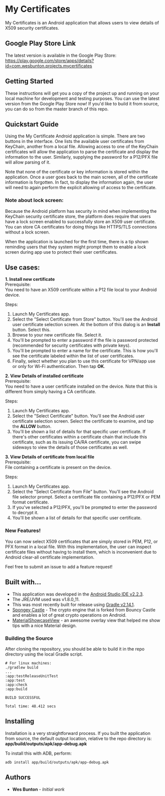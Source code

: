 # My Certificates

My Certificates is an Android application that allows users to view details of X509 security certificates.  

## Google Play Store Link  
The latest version is available in the Google Play Store:  
https://play.google.com/store/apps/details?id=com.wesbunton.projects.mycertificates

## Getting Started

These instructions will get you a copy of the project up and running on your local machine for development and testing purposes. You can use the latest version from the Google Play Store now! If you'd like to build it from source, you can do so from the master branch of this repo.

## Quickstart Guide

Using the My Certificate Android application is simple. There are two buttons in the interface. One lists the available user certificates from KeyChain, another from a local file. Allowing access to one of the KeyChain certificates will allow the application to parse the certificate and display the information to the user. Similarly, supplying the password for a P12/PFX file will allow parsing of it.

Note that none of the certificate or key information is stored within the application. Once a user goes back to the main screen, all of the certificate information is forgotten. In fact, to display the information again, the user will need to again perform the explicit allowing of access to the certificate.

### Note about lock screen:  
Because the Android platform has security in mind when implementing the KeyChain security certificate store, the platform does require that users have a lock screen enabled to successfully store an X509 user certificate. You can store CA certificates for doing things like HTTPS/TLS connections without a lock screen.

When the application is launched for the first time, there is a tip shown reminding users that they system might prompt them to enable a lock screen during app use to protect their user certificates.

## Use cases:
**1. Install new certificate**  
Prerequisite:  
You need to have an X509 certificate within a P12 file local to your Android device.  

Steps:  
1. Launch My Certificates app.  
2. Select the "Select Certificate from Store" button. You'll see the Android user certificate selection screen. At the bottom of this dialog is an **Install** button. Select this.
3. Browse to your new certificate file. Select it.  
4. You'll be prompted to enter a password if the file is password protected (recommended for security certificates with private keys).  
5. You'll be prompted to enter a name for the certificate. This is how you'll see the certificate labeled within the list of user certificates.  
6. Finally, select whether you plan to use this certificate for VPN/app use or only for Wi-Fi authentication. Then tap **OK**.  

**2. View Details of installed certificate**  
Prerequisite:  
You need to have a user certificate installed on the device. Note that this is different from simply having a CA certificate.

Steps:  
1. Launch My Certificates app.  
2. Select the "Select Certificate" button. You'll see the Android user certificate selection screen. Select the certificate to examine, and tap the **ALLOW** button.  
3. You'll be shown a list of details for that specific user certificate. If there's other certificates within a certificate chain that include this certificate, such as its issuing CA/RA certificate, you can swipe sideways to view the details of those certificates as well.  

**3. View Details of certificate from local file**  
Prerequisite:  
File containing a certificate is present on the device.

Steps:  
1. Launch My Certificates app.  
2. Select the "Select Certificate from File" button. You'll see the Android file selector prompt. Select a certificate file containing a P12/PFX or PEM format certificate.  
3. If you've selected a P12/PFX, you'll be prompted to enter the password to decrypt it.  
3. You'll be shown a list of details for that specific user certificate.  

### New Features!

You can now select X509 certificates that are simply stored in PEM, P12, or PFX format in a local file. With this implementation, the user can inspect certificate files without having to install them, which is inconvenient due to Android clear-all certificate implementation.

Feel free to submit an issue to add a feature request!

## Built with...

* This application was developed in the [Android Studio IDE v2.2.3](https://developer.android.com/studio/index.html).
* The JRE/JVM used was v1.8.0_11.
* This was most recently built for release using [Gradle v2.14.1](https://docs.gradle.org/current/userguide/userguide.html "Gradle Documentation").
* [Spongey Castle](https://rtyley.github.io/spongycastle/) - The crypto engine that is forked from Bouncy Castle and enables a lot of great crypto operations on Android.
* [MaterialShowcaseView](https://github.com/deano2390/MaterialShowcaseView) - an awesome overlay view that helped me show tips with a nice Material design.

### Building the Source

After cloning the repository, you should be able to build it in the repo directory using the local Gradle script.
```
# For linux machines:
./gradlew build
...
:app:testReleaseUnitTest
:app:test
:app:check
:app:build

BUILD SUCCESSFUL

Total time: 48.412 secs
```

## Installing

Installation is a very straightforward process. If you built the application from source, the default output location, relative to the repo directory is: **app/build/outputs/apk/app-debug.apk**

To install this with ADB, perform:
```
adb install app/build/outputs/apk/app-debug.apk
```

## Authors

* **Wes Bunton** - *Initial work*
